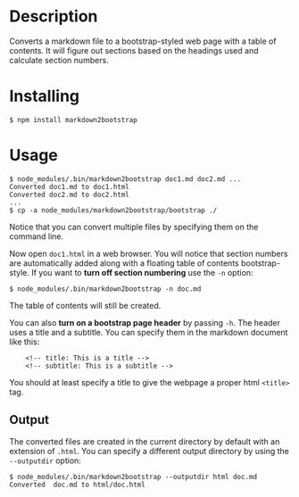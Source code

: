 <!-- title: markdown2bootstrap.js -->
<!-- subtitle: Converts a markdown document to an html web page using bootstrap styling. -->
# Description

Converts a markdown file to a bootstrap-styled web page with a table of contents. It will figure out sections based on the headings used and calculate section numbers.

# Installing

    $ npm install markdown2bootstrap

# Usage

    $ node_modules/.bin/markdown2bootstrap doc1.md doc2.md ...
    Converted doc1.md to doc1.html
    Converted doc2.md to doc2.html
    ...
    $ cp -a node_modules/markdown2bootstrap/bootstrap ./

Notice that you can convert multiple files by specifying them on the command line.

Now open `doc1.html` in a web browser. You will notice that section numbers are automatically added along with a floating table of contents bootstrap-style. If you want to **turn off section numbering** use the `-n` option:

    $ node_modules/.bin/markdown2bootstrap -n doc.md

The table of contents will still be created.

You can also **turn on a bootstrap page header** by passing `-h`. The header uses a title and a subtitle. You can specify them in the markdown document like this:

        <!-- title: This is a title -->
        <!-- subtitle: This is a subtitle -->

You should at least specify a title to give the webpage a proper html `<title>` tag.

## Output

The converted files are created in the current directory by default with an extension of `.html`. You can specify a different output directory by using the `--outputdir` option:

    $ node_modules/.bin/markdown2bootstrap --outputdir html doc.md
    Converted  doc.md to html/doc.html

